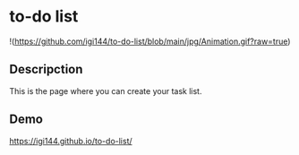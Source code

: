 # to-do list

!(https://github.com/igi144/to-do-list/blob/main/jpg/Animation.gif?raw=true)
## Descripction
This is the page where you can create your task list.

## Demo
https://igi144.github.io/to-do-list/

